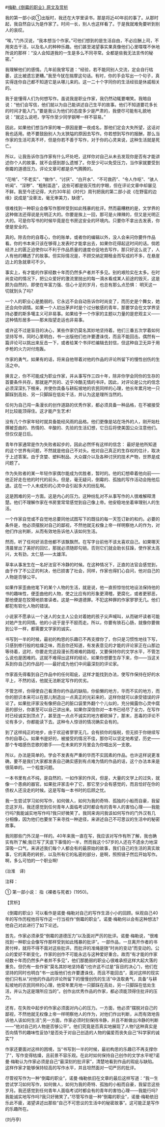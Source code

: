 #[梅勒《倒霉的职业》原文及赏析](https://www.vrrw.net/wx/12393.html)

我的第一部小说①出版时，我还在大学里读书，那是将近40年前的事了。从那时起，我自然自认为是作家了。时间一长，别人也这样看了。于是我就难免要听到别人的哀叹。

“唉，”门外汉说，“我本想当个作家。”可他们想到的是生活自由，不必应酬上司，不用突击干活，以及名人的种种乐趣。他们甚至渴望事实果真像他们心里喋喋不休地所说的那样：“没人会知道我的一生是多么不同寻常。全都是些我无法言传的秘密。”

我理解他们的感情。几年前我曾写道：“经验，若不能同别人交流，定会自行枯萎，这比被遗忘更糟。”我至今犹在揣摩这句话。有时，你的手会写出一个句子，真实得连你自己都不知道它是从哪儿来的。这一二十个字同你的生活经验是休戚相关的。

我于是懂得人们为何想写作。虽说我是职业作家，我仍然动辄要嘲笑。我暗自说：“他们会写信，他们就以为自己能讲述自己生平的故事。他们不知道要花多长的时间才能入门。”要是我认为他们的态度多少是严肃的，我便尽可能有礼貌地说：“就这么说吧，学写作至少同学钢琴一样不容易。”

因此，如果他们想当作家的唯一原因是要一夜成名，那他们定会大失所望，这话对我也适用。绝不要鼓励别人为太狭隘的原因去写作。你若想到写作的报酬，那么当作家的生活可真不坏，但是你若不善于写作，对于你的心灵来说，这种生活就是死亡。

所以，让我告诉你当作家有什么坏处吧，这样你对自己从未去发现你是否有才能讲述你个人的故事，就不会感到那么遗憾了。你至少可以免受压力，当作家就要受到倒霉的道德压力。评论文章可都是杀气腾腾的。



“花哨”、“不老实”、“做作”、“讨厌”、“白开水”、“不可救药”、“令人作呕”、“骇人听闻”、“淫秽”、“粗制滥造”，这些可都是毁灭性的字眼，但在评论文章中却屡见不鲜。我至今还记得，大约30年前《时代》周刊把我的第二部小说《在野蛮的边缘》说成是“没章法，毫无审美力，缺德”。

很难找到一种职业会像写作那样受到如此残暴的批评。然而最糟糕的是，文学界的这种做法还得说是光明正大的。你要是挨上一回，那可是火辣辣的，但又是光明正大的。可是你写书的时候毕竟是在书房这安全的环境内。只要你不拿出去发表，你便是安全的。

真的。除去你的自尊心，你的账单，或者你的编辑以外，没人会来问你要件作品看。你的书本来只该在够得上发表时才能拿出去，如果你花得起这时间的话。倘若经济上的匮乏迫使你以不利于作品质量的速度仓促地去写作，那只好这么说了，人人有他的糟透了的故事。但实际情况是，不顾交纳定期租金而写成的不多，在悬崖边上的急就章可不少。

事实上，有才能的作家经数十年而仍然多产者并不多见。别的艰险实在太多。在时尚变动的情况下，把公众爱好的激流里抛出的每一滴水看成某人前途的毁灭，这是颇为自然的，即使在年富力强、信心十足的岁月，也总有那么点恐惧： 明天这一切就到头了吗?

一个人的职业心是脆弱的。它永远不会自动告诉你时尚变了，而历史是个舞女，她还会向你调情。如果一个人初出茅庐时是个过分敏感的青年，那要学会在文学界坚持必要的斯多噶主义可非易事。如果给予一个作家的主题以力量的是悲观主义——这种情形居多——那末指望走运也非易事。

或许这不过是盲目的决心，某些作家仍莫名其妙地坚持着。他们三番五次学着如何坚持写书，同时心里明白，书一出版他们也许要遭诛伐，而且不能回击。偶然有一篇评论可以挑出来反击一下，或者给某个书评栏编辑去封信，但这种自卫无异于用步枪的火力对付炮轰。

作家的勇气，如果有的话，将来自他带着对他的作品的评论所留下的慢性创伤的生活之中。

换言之，你不可能成为职业作家，并从事写作三四十年，除非你学会同你的生存的首要条件共存，那就是严厉的、近乎冷酷无情的书评。因此，对评论是公允的信念必须深深扎下根来，并使你具备与耕耘坡地的农民同样的心理，他长年累月地一只脚踩到高处、另一只脚踩在低处干活，并认为这是理所当然的。

任何为自己闯一条漫长的创作道路的优秀作家，都必须具备一种品格，在不被接受时比较能顶得住。这才能产生艺术!

没有几个作家年轻时就具备能经风雨的品格。他们更像是站在场外的人，刚开始杜撰被歪曲的、热情的、辛酸的、先验的生活幻想，它日后将使美国公众注意他们。但仅仅是日后。

青年作家通常是作为失败者起步的，因此必然怀有这样的信念： 最好是他所知道的这个世界有问题，不然就是他自己不对头。他对自己真正的生存权的估计，取决于上述答案。由于贪婪、塑料制品、大众媒介以及各种讨厌的技术产物，世界是成问题了。

作为失败者的某一年轻作家偶尔能成为优胜者，暂时的。他的幻想牵着他向前——他正好走在他的时代的前头。但是，毫无疑问，倒霉的、孤独的写作活动会拖他后退。这在一个人未成形的心灵中会引起多大的纷乱啊。

这是困难的另一方面。这是内心的压力。这种纷乱对不从事写作的人很难解释清楚。他们不理解作家在书房里常常感觉到自己像上帝。他安稳地坐着审理别人的生活。

一个作家自觉或不自觉地总要同他试图写下的既往的每一天签订新的和约。必要的条件是，他必须摆脱对自己的鄙视，不然他就无权像上帝一样明察他人的作为，对他们作出判断，从而有效地告诉他人该如何生活。

然而，听了任何好消息他都不该飘飘然。在写字台前他不该太喜欢自己。如果哪天清晨冒出了美好的回忆，那就必须随即勾销，否则它们就会助长狂躁，使作家太高兴，太有劲，太仁慈——太雄浑。

草率从事发生在一名好法官不冷静的时候。在这种情况下，正直的法官会感觉到，由于作了不公正的判决，他已损害了社会，同样，作家也得扪心自问，他对自己的人物是否够公平。

如果作家歪曲他笔下的某个人物的生活，就是说，他一直担惊怕忧地设法保持他的书的趣味性，便歪曲他的人物，使之比应有的形象更滑稽，更腐化，或者更邪恶，那他便是在狡猾地损害读者。这是一种道德罪。不犯这种罪的作家寥寥无几。他们都犯有软化人物的错误。

小说家不愿承认一个迷人的女主人公会对着她的孩子尖声喊叫，从而破坏读者可能对她产生的同情。他的小说于是乎不胫而走。所以，你要有铁石心肠，就像你要做到公平一样，都需要文学家的诚实。

书写到一半的时候，最初的构思的乐趣已不再支撑你了，你只是习惯性地往下写，只感到修行般的枯燥乏味，而且你还知道，有发表意见的才能的评论家正在山那边等待着，这时，你要走完这段漫长而艰难的路程，又要保持你的文学水平，不管怎么说也是困难的。这就不难得出这样的结论，如果你想要生存下来，你——当这关系到你自己的作品时——最好成为他们中间最深刻的评论家。

作家首先得看到自己作品中的任何瑕疵，这样才能找到办法，使写作保持在好的水平上，不然的话，他就无法断定写作的优劣。

不管怎样，你得使自己看清你的作品的缺陷，你偷懒的地方，华而不实的地方，而你的胆识本来可以在那儿制造出一点真正的光彩来的，这样你就可以承受错误的评论了。如果批评家没有像把自己的脏口袋里外翻个个儿似的，充分揭露你心灵中腐恶的部分，你甚至可以自己讲出来。如果你深信你对一本书已经尽了全力，在写作时已经诚实到顶点了，甚至连一点点不诚实的地方都砍掉了，那末，恶毒的评论不论有多少，你都能读下去。这种令人惊讶的情况确实会有的。

到了这样纯正的地步，由于欢迎者寥寥无几，会有损你的版税，但无损于你继续写作的自尊心。如果书是好的，被接受的情况不佳，那你可以坚定地希望，历史——那个专唱感伤恋歌的歌手——在未来的岁月里会为你唱出另一支歌。

所以，办法是简单的。学会不发表有严重的华而不实因素的作品。也许这样说更准确，要不是我们大家都发表自己确实感到有点难为情的作品的话，这个办法本来是很简单的。一个程度问题。

一本书里有点不纯，是自然的，一如作家的作风，但是，大量的文学上的过失，就像一个患病的器官。如果批评家击中了它，那它至少会有感觉的，而且恰好在你的债权人还没走的时候。这是写每一本书时的后顾之忧。

我一生尝试学习如何写作，如何做人，如何为我的奇特、孤独的小船而自豪，我留恋这岁月。我还感觉到任何青年人面临考试时都会有的青年人的害怕心理——我能行吗?我能诚实地写作吗?我只好微笑了。我同来询问我该如何写作的门外汉有几分相像，因为他们也要坐下来寻找一种途径，来讲述自己不可思议的生活中的秘密故事。

我同那些门外汉是一样的。40年来我一直在写，我应该对写作有所了解，我也确实有所了解;我已写了天底下事情的一半，然而我这个57岁的人还在不遗余力地深深吸一口气，来讲述我们每个人都会有的最原始的故事，我们自己的生活的真实故事，它的离奇的转折，以及所有它的私密的部分，是啊，照照镜子然后开始写作。啊，多么可怕的一个职业啊!

(治淮　译)

注释：

① 第一部小说： 指《裸者与死者》(1950)。

【赏析】

《倒霉的职业》可以看作是诺曼·梅勒对自己的写作生涯小小的回顾。纵观自己40年的写作历程他将写作这一行当视作“倒霉的职业”。诺曼·梅勒何以会有这种想法?他自己对此进行了如下论述。

首先，作家必须承受“倒霉的道德压力”以及面对严厉的批评。诺曼·梅勒说，“很难找到一种职业会像写作那样受到如此残暴的批评”。一部作品，一旦离开作者的书房付梓，就将不得不面对这些批评。而批评的准绳是随“时尚的变动”而变动的。公众的爱好不断变化，作家的创作不可能永远与这种爱好重合。故而“有才能的作家经数十年而仍然多产者并不多见”，他们那脆弱的职业心很难承担这样大起大落的重负。但仍有一些作家“莫名其妙地坚持着”(也许这不过是“盲目的决心”)，他们在坚持的同时也明白“书一出版他们也许要遭诛伐，而且不能回击”，面对这样的现实他们只有从“对他的作品的评论所留下的慢慢创伤的生活”中汲取勇气，具备“与耕耘坡地的农民同样的心理，他常年累月地一只脚踩在高处，另一只脚踩在低处生活，并认为这是理所应当的”。创作出优秀作品的作家，都必须能顶得住批评的压力。

还有，在失败中起步的作家必须面对内心的压力。一方面，他必须“摆脱对自己的鄙视，不然他就无权像上帝一样明察他人的作为，对他们作出判断，从而有效地告诉他人该如何生活”;另一方面，作家必须时刻保持冷静，并且不断做出冷静的判断——“他对自己的人物是否够公平”。他们究竟是否真实地展现了人物?这种真实是否向情节的趣味性妥协?是否处于对自己创造的人物的偏爱而丧失自己“科学家的诚实”?

作家还要面对这样的困境，当“书写到一半的时候，最初构思的乐趣已不再支撑你了”，写作变得枯燥，且前景不容乐观。在此时如何保持自己创作的文学水平呢?诺曼·梅勒认为作家必须是自己“最深刻的批评家”，清楚地看到作品的瑕疵与缺陷。这样作家才能够保持较高的写作水平，并且坦然面对一切严厉的批评。

尽管视写作为一种“倒霉的职业”，诺曼·梅勒依旧在文章的最后这样写道：“我一生尝试学习如何写作，如何做人，如何为我的奇特、孤独的小船而自豪，我留恋这些岁月。我还感觉到任何青年人面临考试时都会有的青年的害怕心理——我能行吗?我能诚实地写作吗?我只好微笑了。”尽管写作是一种“倒霉的职业”，诺曼·梅勒依旧乐此不疲，渴望讲述出那些“自己不可思议的生活中的秘密故事”。这可能正是写作的乐趣所在。

(刘丹亭)

